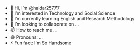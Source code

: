 - 👋 Hi, I’m @haidar25777
- 👀 I’m interested in Technology and Social Science
- 🌱 I’m currently learning English and Research Methodology
- 💞️ I’m looking to collaborate on ...
- 📫 How to reach me ...
- 😄 Pronouns: ...
- ⚡ Fun fact: I'm So Handsome

<!---
haidar25777/haidar25777 is a ✨ special ✨ repository because its `README.md` (this file) appears on your GitHub profile.
You can click the Preview link to take a look at your changes.
--->
